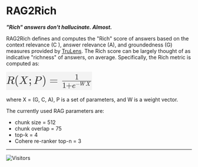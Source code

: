 
# RAG2Rich  
  
***"Rich" answers don't hallucinate. Almost.***  
  

RAG2Rich defines and computes the "Rich" score of answers based on the context relevance (C ), answer relevance (A), and groundedness (G) measures provided by [TruLens](https://www.trulens.org/). The Rich score can be largely thought of as indicative "richness" of answers, on average. Specifically, the Rich metric is computed as:

![Rich score](https://raw.githubusercontent.com/barun-saha/rag2rich/main/img/rich01.png "Rich score")

where X = (G, C, A), P is a set of parameters, and W is a weight vector. 

The currently used RAG parameters are: 
- chunk size = 512
- chunk overlap = 75
- top-k = 4
- Cohere re-ranker top-n = 3


---

![Visitors](https://api.visitorbadge.io/api/visitors?path=https%3A%2F%2Frag2rich-vc4smj6o3q-uc.a.run.app%2F&countColor=%23263759&labelStyle=none)